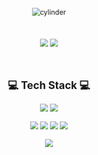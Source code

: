 <div align="center">

![cylinder](https://capsule-render.vercel.app/api?type=waving&color=timeGradient&text=Welcome%20To%20Alcoholrithm's%20profile%20&fontAlignY=45&fontSize=50&height=250&fontColor=FFFFFF)
  
  <h2></h2>
  
  <br>

<img src="https://github-readme-stats.vercel.app/api/top-langs/?username=Alcoholrithm&layout=compact" />

<img src="https://github-readme-stats.vercel.app/api?username=Alcoholrithm&show_icons=true" />
  
<!-- <p float="left"> -->
  

  

<!-- <img src="http://mazassumnida.wtf/api/pastel/generate_badge?boj=kmiiiaa"/> -->

</p>
  <br>
  <h2> 💻 Tech Stack 💻 </h2>
  
<img src="https://img.shields.io/badge/Python-3776AB?style=for-the-badge&logo=Python&logoColor=white&color=yellow">
<img src="https://img.shields.io/badge/C++-00599C?style=for-the-badge&logo=C%2B%2B&logoColor=white&color=blue">
<br> <br>
<img src="https://img.shields.io/badge/TensorFlow-FF6F00?style=for-the-badge&logo=TensorFlow&logoColor=white&color=orange">
<img src="https://img.shields.io/badge/Pytorch-EE4C2C?style=for-the-badge&logo=Pytorch&logoColor=white&color=red">
<img src="https://img.shields.io/badge/Pytorch Lightning-EE4C2C?style=for-the-badge&logo=Pytorch Lightning&logoColor=white&color=darkviolet">
<img src="https://img.shields.io/badge/Docker-2496ED?style=for-the-badge&logo=Docker&logoColor=white&color=dodgerblue">
<br><br>
<img src="https://img.shields.io/badge/Object Oriented Programming-3766AB?style=for-the-badge&logo=Object Oriented Programming&logoColor=white"/>
</div>

